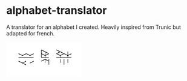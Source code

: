 # alphabet-translator
A translator for an alphabet I created.
Heavily inspired from Trunic but adapted for french.

![image](image_readme.png "Example")
